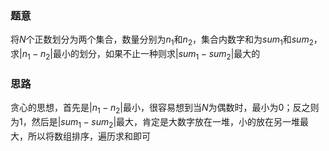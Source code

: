 ### 题意
将$N$个正数划分为两个集合，数量分别为$n_1$和$n_2$，集合内数字和为$sum_1$和$sum_2$，求$|n_1 - n_2|$最小的划分，如果不止一种则求$|sum_1 - sum_2|$最大的

### 思路
贪心的思想，首先是$|n_1 - n_2|$最小，很容易想到当$N$为偶数时，最小为$0$；反之则为$1$，然后是$|sum_1 - sum_2|$最大，肯定是大数字放在一堆，小的放在另一堆最大，所以将数组排序，遍历求和即可